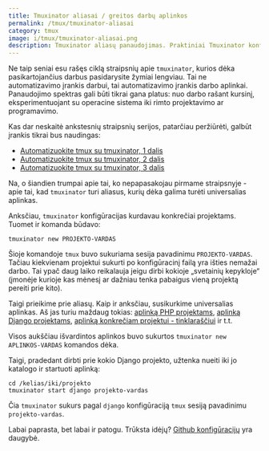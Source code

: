 ```yaml
---
title: Tmuxinator aliasai / greitos darbų aplinkos
permalink: /tmux/tmuxinator-aliasai
category: tmux
image: i/tmux/tmuxinator-aliasai.png
description: Tmuxinator aliasų panaudojimas. Praktiniai Tmuxinator konfigūracijų pavyzdžiai PHP, Django, ir kitokiems projektams.
---
```


Ne taip seniai esu rašęs ciklą straipsnių apie `tmuxinator`, kurios dėka pasikartojančius darbus pasidarysite žymiai lengviau. Tai ne automatizavimo įrankis darbui, tai automatizavimo įrankis darbo aplinkai. Panaudojimo spektras gali būti tikrai gana platus: nuo darbo rašant kursinį, eksperimentuojant su operacine sistema iki rimto projektavimo ar programavimo.

Kas dar neskaitė ankstesnių straipsnių serijos, patarčiau peržiūrėti, galbūt įrankis tikrai bus naudingas:

* [Automatizuokite tmux su tmuxinator, 1 dalis](/tmux/automatizuokite-tmux-su-tmuxinator-1-dalis)
* [Automatizuokite tmux su tmuxinator, 2 dalis](/tmux/automatizuokite-tmux-su-tmuxinator-2-dalis)
* [Automatizuokite tmux su tmuxinator, 3 dalis](/tmux/automatizuokite-tmux-su-tmuxinator-3-dalis)

Na, o šiandien trumpai apie tai, ko nepapasakojau pirmame straipsnyje - apie tai, kad `tmuxinator` turi aliasus, kurių dėka galima turėti universalias aplinkas.

Anksčiau, `tmuxinator` konfigūracijas kurdavau konkrečiai projektams. Tuomet ir komanda būdavo:

    tmuxinator new PROJEKTO-VARDAS

Šioje komandoje `tmux` buvo sukuriama sesija pavadinimu `PROJEKTO-VARDAS`. Tačiau kiekvienam projektui sukurti po konfigūracinį failą yra išties nemažai darbo. Tai ypač daug laiko reikalauja jeigu dirbi kokioje „svetainių kepykloje“ (įmonėje kurioje kas mėnesį ar dažniau tenka pabaigus vieną projektą pereiti prie kito).

Taigi prieikime prie aliasų. Kaip ir anksčiau, susikurkime universalias aplinkas. Aš jas turiu maždaug tokias: [aplinką PHP projektams](https://github.com/ReekenX/dotfiles/blob/c6e9c40689952bf6d5b7409fb47fabbe1da1bf3c/.tmuxinator/php.yml), [aplinką Django projektams](https://github.com/ReekenX/dotfiles/blob/c6e9c40689952bf6d5b7409fb47fabbe1da1bf3c/.tmuxinator/django.yml), [aplinką konkrečiam projektui - tinklaraščiui](https://github.com/ReekenX/dotfiles/blob/c6e9c40689952bf6d5b7409fb47fabbe1da1bf3c/.tmuxinator/blog.yml) ir t.t.

Visos aukščiau išvardintos aplinkos buvo sukurtos `tmuxinator new APLINKOS-VARDAS` komandos dėka.

Taigi, pradedant dirbti prie kokio Django projekto, užtenka nueiti iki jo katalogo ir startuoti aplinką:

    cd /kelias/iki/projekto
    tmuxinator start django projekto-vardas

Čia `tmuxinator` sukurs pagal `django` konfigūraciją `tmux` sesiją pavadinimu `projekto-vardas`.

Labai paprasta, bet labai ir patogu. Trūksta idėjų? [Github konfigūracijų](https://github.com/search?utf8=%E2%9C%93&q=filename%3A.tmuxinator&type=Code&ref=searchresults) yra daugybė.
